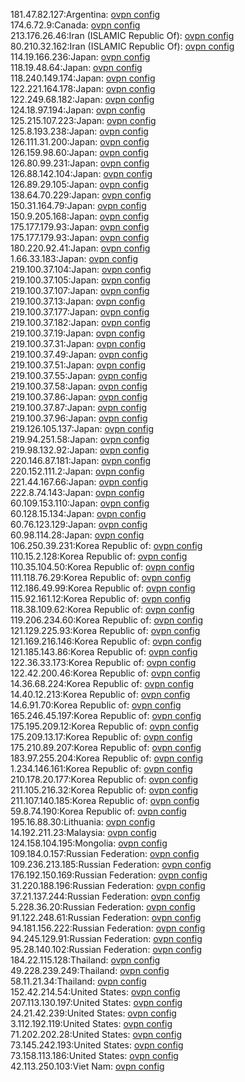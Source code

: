 181.47.82.127:Argentina: [ovpn config](vpn/181_47_82_127.ovpn)  
174.6.72.9:Canada: [ovpn config](vpn/174_6_72_9.ovpn)  
213.176.26.46:Iran (ISLAMIC Republic Of): [ovpn config](vpn/213_176_26_46.ovpn)  
80.210.32.162:Iran (ISLAMIC Republic Of): [ovpn config](vpn/80_210_32_162.ovpn)  
114.19.166.236:Japan: [ovpn config](vpn/114_19_166_236.ovpn)  
118.19.48.64:Japan: [ovpn config](vpn/118_19_48_64.ovpn)  
118.240.149.174:Japan: [ovpn config](vpn/118_240_149_174.ovpn)  
122.221.164.178:Japan: [ovpn config](vpn/122_221_164_178.ovpn)  
122.249.68.182:Japan: [ovpn config](vpn/122_249_68_182.ovpn)  
124.18.97.194:Japan: [ovpn config](vpn/124_18_97_194.ovpn)  
125.215.107.223:Japan: [ovpn config](vpn/125_215_107_223.ovpn)  
125.8.193.238:Japan: [ovpn config](vpn/125_8_193_238.ovpn)  
126.111.31.200:Japan: [ovpn config](vpn/126_111_31_200.ovpn)  
126.159.98.60:Japan: [ovpn config](vpn/126_159_98_60.ovpn)  
126.80.99.231:Japan: [ovpn config](vpn/126_80_99_231.ovpn)  
126.88.142.104:Japan: [ovpn config](vpn/126_88_142_104.ovpn)  
126.89.29.105:Japan: [ovpn config](vpn/126_89_29_105.ovpn)  
138.64.70.229:Japan: [ovpn config](vpn/138_64_70_229.ovpn)  
150.31.164.79:Japan: [ovpn config](vpn/150_31_164_79.ovpn)  
150.9.205.168:Japan: [ovpn config](vpn/150_9_205_168.ovpn)  
175.177.179.93:Japan: [ovpn config](vpn/175_177_179_93.ovpn)  
175.177.179.93:Japan: [ovpn config](vpn/175_177_179_93.ovpn)  
180.220.92.41:Japan: [ovpn config](vpn/180_220_92_41.ovpn)  
1.66.33.183:Japan: [ovpn config](vpn/1_66_33_183.ovpn)  
219.100.37.104:Japan: [ovpn config](vpn/219_100_37_104.ovpn)  
219.100.37.105:Japan: [ovpn config](vpn/219_100_37_105.ovpn)  
219.100.37.107:Japan: [ovpn config](vpn/219_100_37_107.ovpn)  
219.100.37.13:Japan: [ovpn config](vpn/219_100_37_13.ovpn)  
219.100.37.177:Japan: [ovpn config](vpn/219_100_37_177.ovpn)  
219.100.37.182:Japan: [ovpn config](vpn/219_100_37_182.ovpn)  
219.100.37.19:Japan: [ovpn config](vpn/219_100_37_19.ovpn)  
219.100.37.31:Japan: [ovpn config](vpn/219_100_37_31.ovpn)  
219.100.37.49:Japan: [ovpn config](vpn/219_100_37_49.ovpn)  
219.100.37.51:Japan: [ovpn config](vpn/219_100_37_51.ovpn)  
219.100.37.55:Japan: [ovpn config](vpn/219_100_37_55.ovpn)  
219.100.37.58:Japan: [ovpn config](vpn/219_100_37_58.ovpn)  
219.100.37.86:Japan: [ovpn config](vpn/219_100_37_86.ovpn)  
219.100.37.87:Japan: [ovpn config](vpn/219_100_37_87.ovpn)  
219.100.37.96:Japan: [ovpn config](vpn/219_100_37_96.ovpn)  
219.126.105.137:Japan: [ovpn config](vpn/219_126_105_137.ovpn)  
219.94.251.58:Japan: [ovpn config](vpn/219_94_251_58.ovpn)  
219.98.132.92:Japan: [ovpn config](vpn/219_98_132_92.ovpn)  
220.146.87.181:Japan: [ovpn config](vpn/220_146_87_181.ovpn)  
220.152.111.2:Japan: [ovpn config](vpn/220_152_111_2.ovpn)  
221.44.167.66:Japan: [ovpn config](vpn/221_44_167_66.ovpn)  
222.8.74.143:Japan: [ovpn config](vpn/222_8_74_143.ovpn)  
60.109.153.110:Japan: [ovpn config](vpn/60_109_153_110.ovpn)  
60.128.15.134:Japan: [ovpn config](vpn/60_128_15_134.ovpn)  
60.76.123.129:Japan: [ovpn config](vpn/60_76_123_129.ovpn)  
60.98.114.28:Japan: [ovpn config](vpn/60_98_114_28.ovpn)  
106.250.39.231:Korea Republic of: [ovpn config](vpn/106_250_39_231.ovpn)  
110.15.2.128:Korea Republic of: [ovpn config](vpn/110_15_2_128.ovpn)  
110.35.104.50:Korea Republic of: [ovpn config](vpn/110_35_104_50.ovpn)  
111.118.76.29:Korea Republic of: [ovpn config](vpn/111_118_76_29.ovpn)  
112.186.49.99:Korea Republic of: [ovpn config](vpn/112_186_49_99.ovpn)  
115.92.161.12:Korea Republic of: [ovpn config](vpn/115_92_161_12.ovpn)  
118.38.109.62:Korea Republic of: [ovpn config](vpn/118_38_109_62.ovpn)  
119.206.234.60:Korea Republic of: [ovpn config](vpn/119_206_234_60.ovpn)  
121.129.225.93:Korea Republic of: [ovpn config](vpn/121_129_225_93.ovpn)  
121.169.216.146:Korea Republic of: [ovpn config](vpn/121_169_216_146.ovpn)  
121.185.143.86:Korea Republic of: [ovpn config](vpn/121_185_143_86.ovpn)  
122.36.33.173:Korea Republic of: [ovpn config](vpn/122_36_33_173.ovpn)  
122.42.200.46:Korea Republic of: [ovpn config](vpn/122_42_200_46.ovpn)  
14.36.68.224:Korea Republic of: [ovpn config](vpn/14_36_68_224.ovpn)  
14.40.12.213:Korea Republic of: [ovpn config](vpn/14_40_12_213.ovpn)  
14.6.91.70:Korea Republic of: [ovpn config](vpn/14_6_91_70.ovpn)  
165.246.45.197:Korea Republic of: [ovpn config](vpn/165_246_45_197.ovpn)  
175.195.209.12:Korea Republic of: [ovpn config](vpn/175_195_209_12.ovpn)  
175.209.13.17:Korea Republic of: [ovpn config](vpn/175_209_13_17.ovpn)  
175.210.89.207:Korea Republic of: [ovpn config](vpn/175_210_89_207.ovpn)  
183.97.255.204:Korea Republic of: [ovpn config](vpn/183_97_255_204.ovpn)  
1.234.146.161:Korea Republic of: [ovpn config](vpn/1_234_146_161.ovpn)  
210.178.20.177:Korea Republic of: [ovpn config](vpn/210_178_20_177.ovpn)  
211.105.216.32:Korea Republic of: [ovpn config](vpn/211_105_216_32.ovpn)  
211.107.140.185:Korea Republic of: [ovpn config](vpn/211_107_140_185.ovpn)  
59.8.74.190:Korea Republic of: [ovpn config](vpn/59_8_74_190.ovpn)  
195.16.88.30:Lithuania: [ovpn config](vpn/195_16_88_30.ovpn)  
14.192.211.23:Malaysia: [ovpn config](vpn/14_192_211_23.ovpn)  
124.158.104.195:Mongolia: [ovpn config](vpn/124_158_104_195.ovpn)  
109.184.0.157:Russian Federation: [ovpn config](vpn/109_184_0_157.ovpn)  
109.236.213.185:Russian Federation: [ovpn config](vpn/109_236_213_185.ovpn)  
176.192.150.169:Russian Federation: [ovpn config](vpn/176_192_150_169.ovpn)  
31.220.188.196:Russian Federation: [ovpn config](vpn/31_220_188_196.ovpn)  
37.21.137.244:Russian Federation: [ovpn config](vpn/37_21_137_244.ovpn)  
5.228.36.20:Russian Federation: [ovpn config](vpn/5_228_36_20.ovpn)  
91.122.248.61:Russian Federation: [ovpn config](vpn/91_122_248_61.ovpn)  
94.181.156.222:Russian Federation: [ovpn config](vpn/94_181_156_222.ovpn)  
94.245.129.91:Russian Federation: [ovpn config](vpn/94_245_129_91.ovpn)  
95.28.140.102:Russian Federation: [ovpn config](vpn/95_28_140_102.ovpn)  
184.22.115.128:Thailand: [ovpn config](vpn/184_22_115_128.ovpn)  
49.228.239.249:Thailand: [ovpn config](vpn/49_228_239_249.ovpn)  
58.11.21.34:Thailand: [ovpn config](vpn/58_11_21_34.ovpn)  
152.42.214.54:United States: [ovpn config](vpn/152_42_214_54.ovpn)  
207.113.130.197:United States: [ovpn config](vpn/207_113_130_197.ovpn)  
24.21.42.239:United States: [ovpn config](vpn/24_21_42_239.ovpn)  
3.112.192.119:United States: [ovpn config](vpn/3_112_192_119.ovpn)  
71.202.202.28:United States: [ovpn config](vpn/71_202_202_28.ovpn)  
73.145.242.193:United States: [ovpn config](vpn/73_145_242_193.ovpn)  
73.158.113.186:United States: [ovpn config](vpn/73_158_113_186.ovpn)  
42.113.250.103:Viet Nam: [ovpn config](vpn/42_113_250_103.ovpn)  
